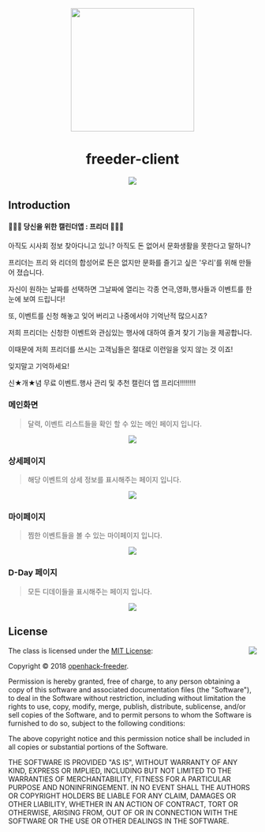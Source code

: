 <div align="middle">
  <img src="https://github.com/openhack-freeder/freeder-crawler/blob/master/img/logo.png" height="250px" >
</div>

<h1 align="center">freeder-client</h1>
<p align="center">
	<img src="https://img.shields.io/badge/OpenHack-3th-blue.svg">
</p>

## Introduction
#### 💫🌟📅 당신을 위한 캘린더앱 : 프리더 📅🌟💫
아직도 시사회 정보 찾아다니고 있니? 아직도 돈 없어서 문화생활을 못한다고 말하니?

프리더는 프리 와 리더의 합성어로 돈은 없지만 문화를 즐기고 싶은 '우리'를 위해 만들어 졌습니다.

자신이 원하는 날짜를 선택하면 그날짜에 열리는 각종 연극,영화,행사들과 이벤트를 한눈에 보여 드립니다!

또, 이벤트를 신청 해놓고 잊어 버리고 나중에서야 기억난적 많으시죠?

저희 프리더는 신청한 이벤트와 관심있는 행사에 대하여 즐겨 찾기 기능을 제공합니다.

이때문에 저희 프리더를 쓰시는 고객님들은 절대로 이런일을 잊지 않는 것 이죠! 

잊지말고 기억하세요!

신★개★념 무료 이벤트.행사 관리 및 추천 캘린더 앱 프리더!!!!!!!!

### 메인화면
> 달력, 이벤트 리스트들을 확인 할 수 있는 메인 페이지 입니다.

<p align="center">
  <img src="https://github.com/openhack-freeder/freeder-client/blob/master/img/main.png">
</p>

### 상세페이지
> 해당 이벤트의 상세 정보를 표시해주는 페이지 입니다.

<p align="center">
  <img src="https://github.com/openhack-freeder/freeder-client/blob/master/img/information.png">
</p>

### 마이페이지
> 찜한 이벤트들을 볼 수 있는 마이페이지 입니다.

<p align="center">
  <img src="https://github.com/openhack-freeder/freeder-client/blob/master/img/mypag.png">
</p>

### D-Day 페이지
> 모든 디데이들을 표시해주는 페이지 입니다.

<p align="center">
  <img src="https://github.com/openhack-freeder/freeder-client/blob/master/img/all-dday.png">
</p>

## License

<img align="right" src="http://opensource.org/trademarks/opensource/OSI-Approved-License-100x137.png">

The class is licensed under the [MIT License](http://opensource.org/licenses/MIT):

Copyright &copy; 2018 [openhack-freeder](http://www.github.com/openhack-freeder).

Permission is hereby granted, free of charge, to any person obtaining a copy of this software and associated documentation files (the "Software"), to deal in the Software without restriction, including without limitation the rights to use, copy, modify, merge, publish, distribute, sublicense, and/or sell copies of the Software, and to permit persons to whom the Software is furnished to do so, subject to the following conditions:

The above copyright notice and this permission notice shall be included in all copies or substantial portions of the Software.

THE SOFTWARE IS PROVIDED "AS IS", WITHOUT WARRANTY OF ANY KIND, EXPRESS OR IMPLIED, INCLUDING BUT NOT LIMITED TO THE WARRANTIES OF MERCHANTABILITY, FITNESS FOR A PARTICULAR PURPOSE AND NONINFRINGEMENT. IN NO EVENT SHALL THE AUTHORS OR COPYRIGHT HOLDERS BE LIABLE FOR ANY CLAIM, DAMAGES OR OTHER LIABILITY, WHETHER IN AN ACTION OF CONTRACT, TORT OR OTHERWISE, ARISING FROM, OUT OF OR IN CONNECTION WITH THE SOFTWARE OR THE USE OR OTHER DEALINGS IN THE SOFTWARE.
